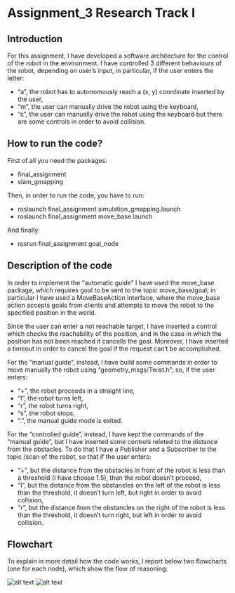 # Assignment_3 Research Track I
## Introduction
For this assignment, I have developed a software architecture for the control of the robot in the environment. 
I have controlled 3 different behaviours of the robot, depending on user’s input, in particular, if the user enters the letter:
*	“a”, the robot has to autonomously reach a (x, y) coordinate inserted by the user,
*	“m”, the user can manually drive the robot using the keyboard,
*	“c”, the user can manually drive the robot using the keyboard but there are some controls in order to avoid collision. 

## How to run the code?
First of all you need the packages: 
*	final_assignment
*	slam_gmapping

Then, in order to run the code, you have to run:
*	roslaunch final_assignment simulation_gmapping.launch
*	roslaunch final_assignment move_base.launch

And finally:
*	rosrun final_assignment goal_node

## Description of the code
In order to implement the “automatic guide” I have used the move_base package, which requires goal to be sent to the topic move_base/goal; in particular I have used a MoveBaseAction interface, where the move_base action accepts goals from clients and attempts to move the robot to the specified position in the world. 

Since the user can enter a not reachable target, I have inserted a control which checks the reachability of the position, and in the case in which the position has not been reached it cancells the goal. Moreover, I have inserted a timeout in order to cancel the goal if the request can’t be accomplished. 

For the “manual guide”, instead, I have build some commands in order to move manually the robot using “geometry_msgs/Twist.h”; so, if the user enters:
*	“+”, the robot proceeds in a straight line,
*	“l”, the robot turns left,
*	“r”, the robot turns right,
*	“s”, the robot stops,
*	“.”, the manual guide mode is exited.

For the “controlled guide”, instead, I have kept the commands of the “manual guide”, but I have inserted some controls releted to the distance from the obstacles. To do that I have a Publisher and a Subscriber to the topic /scan of the robot, so that if the user enters:
*	“+”, but the distance from the obstacles in front of the robot is less than a threshold (I have choose 1.5), then the robot doesn’t proceed,
*	“l”, but the distance from the obstancles on the left of the robot is less than the threshold, it doesn’t turn left, but right in order to avoid collision,
*	“r”, but the distance from the obstancles on the right of the robot is less than the threshold, it doesn’t turn right, but left in order to avoid collision. 

## Flowchart
To explain in more detail how the code works, I report below two flowcharts (one for each node), which show the flow of reasoning:

![alt text](https://github.com/MartinaGermani/Assignment3/blob/main/Flowchart_Assignment3.jpg?raw=true)
 ![alt text](http://url/to/Flowchart_Assignment3.png) 
